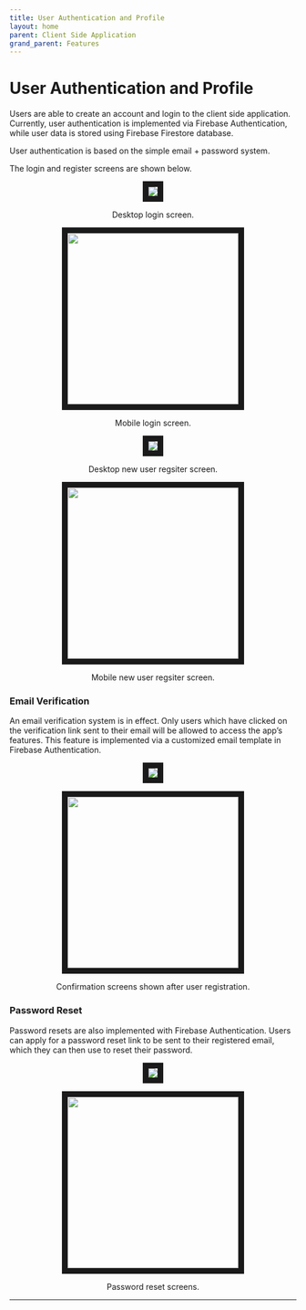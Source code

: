 ```yaml
---
title: User Authentication and Profile
layout: home
parent: Client Side Application
grand_parent: Features
---
```

# User Authentication and Profile

Users are able to create an account and login to the client side application. Currently, user authentication is implemented via Firebase Authentication, while user data is stored using Firebase Firestore database.

User authentication is based on the simple email + password system.  

The login and register screens are shown below.  

<p align="center">
<img src="https://github.com/user-attachments/assets/f18f76f2-40c7-4202-81f4-b7f1e7776aef" border="10"/>  
</p>
<p align="center">
Desktop login screen.  
</p>  
  
<p align="center">
<img src="https://github.com/user-attachments/assets/7af897ee-5fdc-4f4f-9b4f-1fb935851bb6" border="10"  width="300"/>  
</p>
<p align="center">
Mobile login screen.  
</p>
  
<p align="center">
<img src="https://github.com/user-attachments/assets/d18649ba-cd68-405a-ad87-d83d42ac5e67" border="10"/>  
</p>
<p align="center">
Desktop new user regsiter screen.  
</p>  
  
<p align="center">
<img src="https://github.com/user-attachments/assets/46098177-8ad6-4b87-8744-4df5f440d3b3" border="10"  width="300"/>  
</p>
<p align="center">
Mobile new user regsiter screen.  
</p>
  
### Email Verification
An email verification system is in effect. Only users which have clicked on the verification link sent to their email will be allowed to access the app’s features. This feature is implemented via a customized email template in Firebase Authentication.  

<p align="center">
<img src="https://github.com/user-attachments/assets/19e668a9-ff52-42bc-991b-b60ee8555235" border="10"/>  
</p>
<p align="center">
<img src="https://github.com/user-attachments/assets/ba3a200e-7e1f-49b4-b60f-3f03416f3fe7" border="10" width="300"/>  
</p>
<p align="center">
Confirmation screens shown after user registration.
</p>  

### Password Reset
Password resets are also implemented with Firebase Authentication. Users can apply for a password reset link to be sent to their registered email, which they can then use to reset their password.  

<p align="center">
<img src="https://github.com/user-attachments/assets/0450fa45-72bc-4b2a-96dd-bf64d7fbd4cc" border="10"/>  
</p>
<p align="center">
<img src="https://github.com/user-attachments/assets/c6db78c2-cfdd-434c-8b84-80d798d00166" border="10" width="300"/>  
</p>
<p align="center">
Password reset screens.  
</p>  

----

[Just the Docs]: https://just-the-docs.github.io/just-the-docs/
[GitHub Pages]: https://docs.github.com/en/pages
[README]: https://github.com/just-the-docs/just-the-docs-template/blob/main/README.md
[Jekyll]: https://jekyllrb.com
[GitHub Pages / Actions workflow]: https://github.blog/changelog/2022-07-27-github-pages-custom-github-actions-workflows-beta/
[use this template]: https://github.com/just-the-docs/just-the-docs-template/generate
